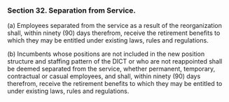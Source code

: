 ### Section 32. Separation from Service.

(a) Employees separated from the service as a result of the reorganization shall, within ninety (90) days therefrom, receive the retirement benefits
to which they may be entitled under existing laws, rules and regulations.

(b) Incumbents whose positions are not included in the new position structure and staffing pattern of the DICT or who are not reappointed shall be
deemed separated from the service, whether permanent, temporary, contractual or casual employees, and shall, within ninety (90) days therefrom,
receive the retirement benefits to which they may be entitled to under existing laws, rules and regulations.
